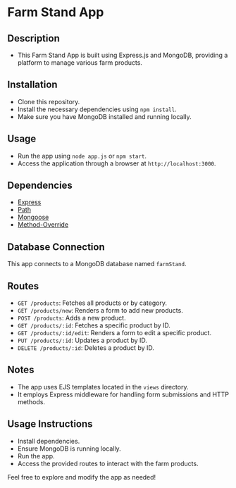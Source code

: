 
# Farm Stand App

## Description
* This Farm Stand App is built using Express.js and MongoDB, providing a platform to manage various farm products.

## Installation
* Clone this repository.
* Install the necessary dependencies using `npm install`.
* Make sure you have MongoDB installed and running locally.

## Usage
* Run the app using `node app.js` or `npm start`.
* Access the application through a browser at `http://localhost:3000`.

## Dependencies
- [Express](https://expressjs.com/)
- [Path](https://nodejs.org/api/path.html)
- [Mongoose](https://mongoosejs.com/)
- [Method-Override](https://github.com/expressjs/method-override)

## Database Connection
This app connects to a MongoDB database named `farmStand`.

## Routes
- `GET /products`: Fetches all products or by category.
- `GET /products/new`: Renders a form to add new products.
- `POST /products`: Adds a new product.
- `GET /products/:id`: Fetches a specific product by ID.
- `GET /products/:id/edit`: Renders a form to edit a specific product.
- `PUT /products/:id`: Updates a product by ID.
- `DELETE /products/:id`: Deletes a product by ID.

## Notes
* The app uses EJS templates located in the `views` directory.
* It employs Express middleware for handling form submissions and HTTP methods.

## Usage Instructions
* Install dependencies.
* Ensure MongoDB is running locally.
* Run the app.
* Access the provided routes to interact with the farm products.

Feel free to explore and modify the app as needed!

